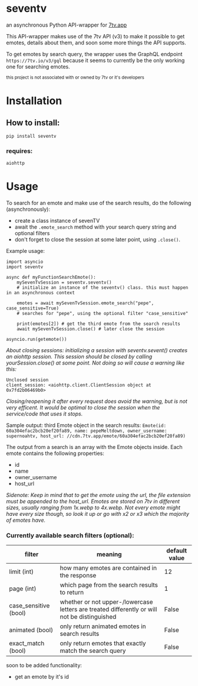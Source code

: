 # seventv
an asynchronous Python API-wrapper for [7tv.app](https://7tv.app)

This API-wrapper makes use of the 7tv API (v3) to make it possible to get emotes, details about them, and soon some more things the API supports.

To get emotes by search query, the wrapper uses the GraphQL endpoint ```https://7tv.io/v3/gql``` because it seems to currently be the only working one for searching emotes. 

<sub>this project is not associated with or owned by 7tv or it's developers<sub>

# Installation
## How to install:
```
pip install seventv
```
### requires:
```
aiohttp
```

# Usage
To search for an emote and make use of the search results, do the following (asynchronously):
- create a class instance of sevenTV
- await the ```.emote_search``` method with your search query string and optional filters
- don't forget to close the session at some later point, using ```.close()```.

Example usage:
```
import asyncio
import seventv

async def myFunctionSearchEmote():
    mySevenTvSession = seventv.seventv()
    # initialize an instance of the seventv() class. this must happen in an asynchronous context

    emotes = await mySevenTvSession.emote_search("pepe", case_sensitive=True)
    # searches for "pepe", using the optional filter "case_sensitive"
    
    print(emotes[2]) # get the third emote from the search results
    await mySevenTvSession.close() # later close the session

asyncio.run(getemote())
```
_About closing sessions: initializing a session with seventv.sevent() creates an aiohttp session. This session should be closed by calling yourSession.close() at some point. Not doing so will cause a warning like this:_ 
```
Unclosed session
client_session: <aiohttp.client.ClientSession object at 0x7fd2b06469b0>
```
_Closing/reopening it after every request does avoid the warning, but is not very efficent. It would be optimal to close the session when the service/code that uses it stops._

Sample output: third Emote object in the search results:
```Emote(id: 60a304efac2bcb20ef20fa89, name: pepeMeltdown, owner_username: supernoahtv, host_url: //cdn.7tv.app/emote/60a304efac2bcb20ef20fa89)```

The output from a search is an array with the Emote objects inside.
Each emote contains the following properties:
- id
- name
- owner_username
- host_url

_Sidenote: Keep in mind that to get the emote using the url, the file extension must be appended to the host_url. Emotes are stored on 7tv in different sizes, usually ranging from 1x.webp to 4x.webp. Not every emote might have every size though, so look it up or go with x2 or x3 which the majority of emotes have._

### Currently available search filters (optional):

| filter                         | meaning | default value |     
| ---------------------------------------------- | -------- | --------------- | 
| limit (int) | how many emotes are contained in the response      | 12             |     
| page (int) | which page from the search results to return      | 1             | 
| case_sensitive (bool) | whether or not upper-/lowercase letters are treated differently or will not be distinguished   | False |     
| animated (bool) |only return animated emotes in search results          | False                 |     
| exact_match (bool) | only return emotes that exactly match the search query | False   |     |                                               |          |                 |     


soon to be added functionality: 
- get an emote by it's id